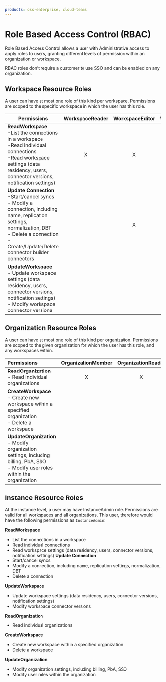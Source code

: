 ```yaml
---
products: oss-enterprise, cloud-teams
---
```


# Role Based Access Control (RBAC)

Role Based Access Control allows a user with Administrative access to apply roles to users, granting different levels of permission within an organization or workspace. 

RBAC roles don’t require a customer to use SSO and can be enabled on any organization.

## Workspace Resource Roles
A user can have at most one role of this kind per workspace. Permissions are scoped to the specific workspace in which the user has this role.

| Permissions           | WorkspaceReader    | WorkspaceEditor    | WorkspaceAdmin    |
| ---------------------- | :--------: | :--------:| :--------: |
| **ReadWorkspace**<br />-List the connections in a workspace<br />-Read individual connections<br />-Read workspace settings (data residency, users, connector versions, notification settings) | X | X | X |
| **Update Connection**<br />-Start/cancel syncs<br />- Modify a connection, including name, replication settings, normalization, DBT<br />- Delete a connection<br />- Create/Update/Delete connector builder connectors |  | X | X |
| **UpdateWorkspace**<br />- Update workspace settings (data residency, users, connector versions, notification settings)<br />- Modify workspace connector versions | |  | X |


## Organization Resource Roles

A user can have at most one role of this kind per organization. Permissions are scoped to the given organization for which the user has this role, and any workspaces within.

| Permissions           | OrganizationMember | OrganizationReader | OrganizationEditor |OrganizationAdmin |
| :---------------------- | :--------: | :--------: | :--------: |:--------: |
| **ReadOrganization**<br />- Read individual organizations | X | X | X | X |
| **CreateWorkspace**<br />- Create new workspace within a specified organization<br />- Delete a workspace | | | X | X |
| **UpdateOrganization**<br />- Modify organization settings, including billing, PbA, SSO<br />- Modify user roles within the organization | |  |  | X |

## Instance Resource Roles

At the instance level, a user may have InstanceAdmin role. Permissions are valid for all workspaces and all organizations. This user, therefore would have the following permissions as `InstanceAdmin`: 

**ReadWorkspace**
- List the connections in a workspace
- Read individual connections
- Read workspace settings (data residency, users, connector versions, notification settings)
**Update Connection**
- Start/cancel syncs
- Modify a connection, including name, replication settings, normalization, DBT
- Delete a connection 

**UpdateWorkspace**
- Update workspace settings (data residency, users, connector versions, notification settings)
- Modify workspace connector versions

**ReadOrganization**
- Read individual organizations 

**CreateWorkspace**
- Create new workspace within a specified organization
- Delete a workspace 

**UpdateOrganization**
- Modify organization settings, including billing, PbA, SSO
- Modify user roles within the organization